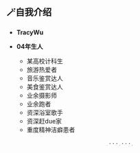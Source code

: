 ## 🪄自我介绍
- **TracyWu**

- **04年生人**

  - 某高校计科生
  - 旅游热爱者
  - 音乐鉴赏达人
  - 美食鉴赏达人
  - 业余摄影师
  - 业余跑者
  - 资深浴室歌手
  - 资深赶due家
  - 重度精神洁癖患者

  <center>
  <figure>
  <img src="https://img2024.cnblogs.com/blog/3274634/202408/3274634-20240826221724886-413325978.jpg" style="zoom: 9%;"/>
  ·
  ·
  ·
  <img src="https://ccwu-1316557530.cos.ap-guangzhou.myqcloud.com/image-20240829140830398.png" style="zoom: 9%;"/>
  ·
  ·
  ·
  <img src="https://ccwu-1316557530.cos.ap-guangzhou.myqcloud.com/image-20240829141101899.png" style="zoom: 9%;"/>
  </figure>
  </center>
